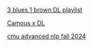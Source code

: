
[3 blues 1 brown DL playlist](https://youtube.com/playlist?list=PLZHQObOWTQDNU6R1_67000Dx_ZCJB-3pi)

[Camous x DL](https://www.youtube.com/watch?v=BjWqCcbusMM&list=PLKnIA16_RmvYuZauWaPlRTC54KxSNLtNn&index=56)

[cmu advanced nlp fall 2024](https://www.youtube.com/watch?v=6NeTO61qc4M&list=PL8PYTP1V4I8DZprnWryM4nR8IZl1ZXDjg)
